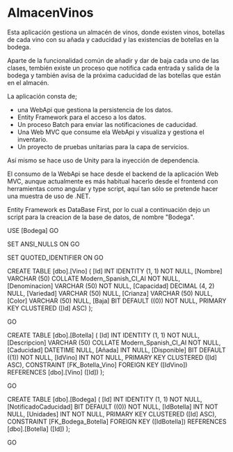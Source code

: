 # AlmacenVinos

Esta aplicación gestiona un almacén de vinos, donde existen vinos, botellas de cada vino con su añada y caducidad y las existencias de botellas en la bodega.

Aparte de la funcionalidad común de añadir y dar de baja cada uno de las clases, tembién existe un proceso que notifica cada entrada y salida de la bodega y también avisa de la próxima caducidad de las botellas que están en el almacén.

La aplicación consta de;
- una WebApi que gestiona la persistencia de los datos.
- Entity Framework para el acceso a los datos.
- Un proceso Batch para enviar las notificaciones de caducidad.
- Una Web MVC que consume ela WebApi y visualiza y gestiona el inventario.
- Un proyecto de pruebas unitarias para la capa de servicios.

Así mismo se hace uso de Unity para la inyección de dependencia.

El consumo de la WebApi se hace desde el backend de la aplicación Web MVC, aunque actualmente es más habitual hacerlo desde el frontend con herramientas como angular y type script, aquí tan sólo se pretende hacer una muestra de uso de .NET.

Entity Framework es DataBase First, por lo cual a continuación dejo un script para la creacion de la base de datos, de nombre "Bodega".



USE [Bodega]
GO

SET ANSI_NULLS ON
GO

SET QUOTED_IDENTIFIER ON
GO

CREATE TABLE [dbo].[Vino] (
    [Id]           INT            IDENTITY (1, 1) NOT NULL,
    [Nombre]       VARCHAR (50)   COLLATE Modern_Spanish_CI_AI NOT NULL,
    [Denominacion] VARCHAR (50)   NOT NULL,
    [Capacidad]    DECIMAL (4, 2) NULL,
    [Variedad]     VARCHAR (50)   NULL,
    [Crianza]      VARCHAR (50)   NULL,
    [Color]        VARCHAR (50)   NULL,
    [Baja]         BIT            DEFAULT ((0)) NOT NULL,
    PRIMARY KEY CLUSTERED ([Id] ASC)
);

GO

CREATE TABLE [dbo].[Botella] (
    [Id]          INT          IDENTITY (1, 1) NOT NULL,
    [Descripcion] VARCHAR (50) COLLATE Modern_Spanish_CI_AI NOT NULL,
    [Caducidad]   DATETIME     NULL,
    [Añada]       INT          NULL,
    [Disponible]  BIT          DEFAULT ((1)) NOT NULL,
    [IdVino]      INT          NOT NULL,
    PRIMARY KEY CLUSTERED ([Id] ASC),
    CONSTRAINT [FK_Botella_Vino] FOREIGN KEY ([IdVino]) REFERENCES [dbo].[Vino] ([Id])
);

GO

CREATE TABLE [dbo].[Bodega] (
    [Id]                  INT IDENTITY (1, 1) NOT NULL,
    [NotificadoCaducidad] BIT DEFAULT ((0)) NOT NULL,
    [IdBotella]           INT NOT NULL,
    [Unidades]            INT NOT NULL,
    PRIMARY KEY CLUSTERED ([Id] ASC),
    CONSTRAINT [FK_Bodega_Botella] FOREIGN KEY ([IdBotella]) REFERENCES [dbo].[Botella] ([Id])
);

GO

